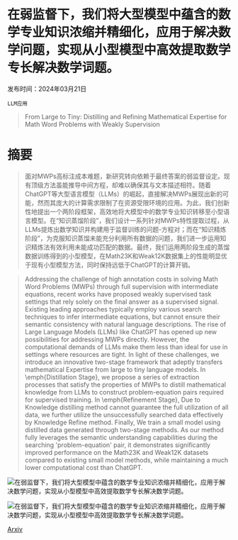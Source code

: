 # 在弱监督下，我们将大型模型中蕴含的数学专业知识浓缩并精细化，应用于解决数学问题，实现从小型模型中高效提取数学专长解决数学词题。

发布时间：2024年03月21日

`LLM应用`

> From Large to Tiny: Distilling and Refining Mathematical Expertise for Math Word Problems with Weakly Supervision

# 摘要

> 面对MWPs高标注成本难题，新研究转向依赖于最终答案的弱监督设定。现有顶级方法虽能推导中间方程，却难以确保其与文本描述相符。随着ChatGPT等大型语言模型（LLMs）的崛起，直接解决MWPs展现出新的可能，然而其庞大的计算需求限制了在资源受限环境的应用。为此，我们创新性地提出一个两阶段框架，高效地将大模型中的数学专业知识转移至小型语言模型。在“知识蒸馏阶段”，我们设计一系列针对MWPs特性提取过程，从LLMs提炼出数学知识并构建用于监督训练的问题-方程对；而在“知识精炼阶段”，为克服知识蒸馏未能充分利用所有数据的问题，我们进一步运用知识精炼法有效利用未能成功匹配的数据。最终，我们运用两阶段生成的蒸馏数据训练得到的小型模型，在Math23K和Weak12K数据集上的性能明显优于现有小型模型方法，同时保持远低于ChatGPT的计算开销。

> Addressing the challenge of high annotation costs in solving Math Word Problems (MWPs) through full supervision with intermediate equations, recent works have proposed weakly supervised task settings that rely solely on the final answer as a supervised signal. Existing leading approaches typically employ various search techniques to infer intermediate equations, but cannot ensure their semantic consistency with natural language descriptions. The rise of Large Language Models (LLMs) like ChatGPT has opened up new possibilities for addressing MWPs directly. However, the computational demands of LLMs make them less than ideal for use in settings where resources are tight. In light of these challenges, we introduce an innovative two-stage framework that adeptly transfers mathematical Expertise from large to tiny language models. In \emph{Distillation Stage}, we propose a series of extraction processes that satisfy the properties of MWPs to distill mathematical knowledge from LLMs to construct problem-equation pairs required for supervised training. In \emph{Refinement Stage}, Due to Knowledge distilling method cannot guarantee the full utilization of all data, we further utilize the unsuccessfully searched data effectively by Knowledge Refine method. Finally, We train a small model using distilled data generated through two-stage methods. As our method fully leverages the semantic understanding capabilities during the searching 'problem-equation' pair, it demonstrates significantly improved performance on the Math23K and Weak12K datasets compared to existing small model methods, while maintaining a much lower computational cost than ChatGPT.

![在弱监督下，我们将大型模型中蕴含的数学专业知识浓缩并精细化，应用于解决数学问题，实现从小型模型中高效提取数学专长解决数学词题。](../../../paper_images/2403.14390/case.png)

![在弱监督下，我们将大型模型中蕴含的数学专业知识浓缩并精细化，应用于解决数学问题，实现从小型模型中高效提取数学专长解决数学词题。](../../../paper_images/2403.14390/all.png)

[Arxiv](https://arxiv.org/abs/2403.14390)